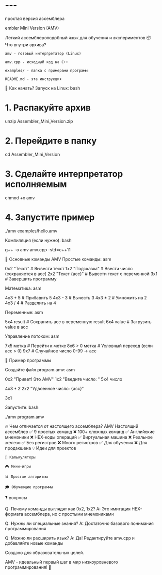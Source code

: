 # ---
простая версия ассемблера




embler Mini Version (AMV)

Легкий ассемблероподобный язык для обучения и экспериментов
📦 Что внутри архива?

    amv - готовый интерпретатор (Linux)

    amv.cpp - исходный код на C++

    examples/ - папка с примерами программ

    README.md - эта инструкция

🚀 Как начать?
Запуск на Linux:
bash

# 1. Распакуйте архив
unzip Assembler_Mini_Version.zip

# 2. Перейдите в папку
cd Assembler_Mini_Version

# 3. Сделайте интерпретатор исполняемым
chmod +x amv

# 4. Запустите пример
./amv examples/hello.amv

Компиляция (если нужно):
bash

g++ -o amv amv.cpp -std=c++11

🎯 Основные команды AMV
Простые команды:
asm

0x2 "Текст"      # Вывести текст
1x2 "Подсказка"  # Ввести число (сохраняется в acc)
2x2 "Текст {acc}" # Вывести текст с переменной
3x1              # Завершить программу

Математика:
asm

4x3 + 5    # Прибавить 5
4x3 - 3    # Вычесть 3
4x3 * 2    # Умножить на 2  
4x3 / 4    # Разделить на 4

Переменные:
asm

5x4 result  # Сохранить acc в переменную result
6x4 value   # Загрузить value в acc

Управление потоком:
asm

7x5 метка    # Перейти к метке
8x6 > 0 метка # Условный переход (если acc > 0)
9x7          # Случайное число 0-99 → acc

📝 Пример программы

Создайте файл program.amv:
asm

0x2 "Привет! Это AMV"
1x2 "Введите число: "
5x4 число

4x3 * 2
2x2 "Удвоенное число: {acc}"

3x1

Запустите:
bash

./amv program.amv

🔥 Чем отличается от настоящего ассемблера?
AMV	Настоящий ассемблер
✅ 9 простых команд	❌ 100+ сложных команд
✅ Английские мнемоники	❌ HEX-коды операций
✅ Виртуальная машина	❌ Реальное железо
✅ Без регистров	❌ Много регистров
✅ Для обучения	❌ Для продакшена
💡 Идеи для проектов

    🧮 Калькуляторы

    🎮 Мини-игры

    📊 Простые алгоритмы

    🎓 Обучающие программы

❓  вопросы

Q: Почему команды выглядят как 0x2, 1x2?
A: Это имитация HEX-формата ассемблера, но с простыми мнемониками

Q: Нужны ли специальные знания?
A: Достаточно базового понимания программирования

Q: Можно ли расширить язык?
A: Да! Редактируйте amv.cpp и добавляйте новые команды


Создано для образовательных целей.

AMV - идеальный первый шаг в мир низкоуровневого программирования! 🚀
